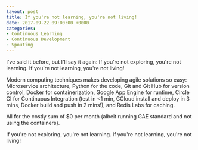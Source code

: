 ```yaml
---
layout: post
title: If you're not learning, you're not living!
date: 2017-09-22 09:00:00 +0000
categories:
- Continuous Learning
- Continuous Development
- Spouting
---
```

I've said it before, but I'll say it again: If you're not exploring, you're not learning. If you're not learning, you're not living!

Modern computing techniques makes developing agile solutions so easy: Microservice architecture, Python for the code, Git and Git Hub for version control, Docker for containerization, Google App Engine for runtime, Circle CI for Continuous Integration (test in <1 min, GCloud install and deploy in 3 mins, Docker build and push in 2 mins!), and Redis Labs for caching. 

All for the costly sum of $0 per month (albeit running GAE standard and not using the containers).

If you're not exploring, you're not learning. If you're not learning, you're not living!

